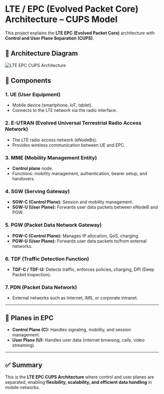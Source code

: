 # LTE / EPC (Evolved Packet Core) Architecture – CUPS Model

This project explains the **LTE EPC (Evolved Packet Core)** architecture with **Control and User Plane Separation (CUPS)**.

## 📌 Architecture Diagram
![LTE EPC CUPS Architecture](be024062-ceb7-4293-9d1e-9295469bd844.png)

## 📖 Components

### 1. UE (User Equipment)
- Mobile device (smartphone, IoT, tablet).  
- Connects to the LTE network via the radio interface.  

### 2. E-UTRAN (Evolved Universal Terrestrial Radio Access Network)
- The LTE radio access network (eNodeBs).  
- Provides wireless communication between UE and EPC.  

### 3. MME (Mobility Management Entity)
- **Control plane** node.  
- Functions: mobility management, authentication, bearer setup, and handovers.  

### 4. SGW (Serving Gateway)
- **SGW-C (Control Plane):** Session and mobility management.  
- **SGW-U (User Plane):** Forwards user data packets between eNodeB and PGW.  

### 5. PGW (Packet Data Network Gateway)
- **PGW-C (Control Plane):** Manages IP allocation, QoS, charging.  
- **PGW-U (User Plane):** Forwards user data packets to/from external networks.  

### 6. TDF (Traffic Detection Function)
- **TDF-C / TDF-U:** Detects traffic, enforces policies, charging, DPI (Deep Packet Inspection).  

### 7. PDN (Packet Data Network)
- External networks such as Internet, IMS, or corporate intranet.  

---

## 🔀 Planes in EPC
- **Control Plane (C):** Handles signaling, mobility, and session management.  
- **User Plane (U):** Handles user data (internet browsing, calls, video streaming).  

---

## ✅ Summary
This is the **LTE EPC CUPS Architecture** where control and user planes are separated, enabling **flexibility, scalability, and efficient data handling** in mobile networks.  
